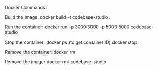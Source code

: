 Docker Commands:

Build the image:
docker build -t codebase-studio .

Run the container:
docker run -p 3000:3000 -p 5000:5000 codebase-studio

Stop the container:
docker ps (to get container ID)
docker stop <container-id>

Remove the container:
docker rm <container-id>

Remove the image:
docker rmi codebase-studio